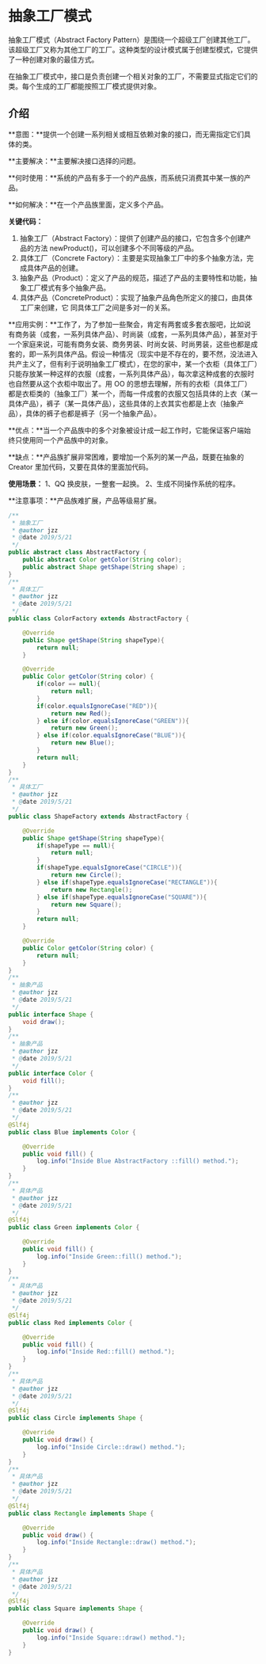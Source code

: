 # 抽象工厂模式

抽象工厂模式（Abstract Factory Pattern）是围绕一个超级工厂创建其他工厂。该超级工厂又称为其他工厂的工厂。这种类型的设计模式属于创建型模式，它提供了一种创建对象的最佳方式。

在抽象工厂模式中，接口是负责创建一个相关对象的工厂，不需要显式指定它们的类。每个生成的工厂都能按照工厂模式提供对象。

## 介绍

**意图：**提供一个创建一系列相关或相互依赖对象的接口，而无需指定它们具体的类。

**主要解决：**主要解决接口选择的问题。

**何时使用：**系统的产品有多于一个的产品族，而系统只消费其中某一族的产品。

**如何解决：**在一个产品族里面，定义多个产品。

**关键代码：**

1. 抽象工厂（Abstract Factory）：提供了创建产品的接口，它包含多个创建产品的方法 newProduct()，可以创建多个不同等级的产品。
2. 具体工厂（Concrete Factory）：主要是实现抽象工厂中的多个抽象方法，完成具体产品的创建。
3. 抽象产品（Product）：定义了产品的规范，描述了产品的主要特性和功能，抽象工厂模式有多个抽象产品。
4. 具体产品（ConcreteProduct）：实现了抽象产品角色所定义的接口，由具体工厂来创建，它 同具体工厂之间是多对一的关系。

**应用实例：**工作了，为了参加一些聚会，肯定有两套或多套衣服吧，比如说有商务装（成套，一系列具体产品）、时尚装（成套，一系列具体产品），甚至对于一个家庭来说，可能有商务女装、商务男装、时尚女装、时尚男装，这些也都是成套的，即一系列具体产品。假设一种情况（现实中是不存在的，要不然，没法进入共产主义了，但有利于说明抽象工厂模式），在您的家中，某一个衣柜（具体工厂）只能存放某一种这样的衣服（成套，一系列具体产品），每次拿这种成套的衣服时也自然要从这个衣柜中取出了。用 OO 的思想去理解，所有的衣柜（具体工厂）都是衣柜类的（抽象工厂）某一个，而每一件成套的衣服又包括具体的上衣（某一具体产品），裤子（某一具体产品），这些具体的上衣其实也都是上衣（抽象产品），具体的裤子也都是裤子（另一个抽象产品）。

**优点：**当一个产品族中的多个对象被设计成一起工作时，它能保证客户端始终只使用同一个产品族中的对象。

**缺点：**产品族扩展非常困难，要增加一个系列的某一产品，既要在抽象的 Creator 里加代码，又要在具体的里面加代码。

**使用场景：** 1、QQ 换皮肤，一整套一起换。 2、生成不同操作系统的程序。

**注意事项：**产品族难扩展，产品等级易扩展。

```java
/**
 * 抽象工厂
 * @author jzz
 * @date 2019/5/21
 */
public abstract class AbstractFactory {
    public abstract Color getColor(String color);
    public abstract Shape getShape(String shape) ;
}
/**
 * 具体工厂
 * @author jzz
 * @date 2019/5/21
 */
public class ColorFactory extends AbstractFactory {

    @Override
    public Shape getShape(String shapeType){
        return null;
    }

    @Override
    public Color getColor(String color) {
        if(color == null){
            return null;
        }
        if(color.equalsIgnoreCase("RED")){
            return new Red();
        } else if(color.equalsIgnoreCase("GREEN")){
            return new Green();
        } else if(color.equalsIgnoreCase("BLUE")){
            return new Blue();
        }
        return null;
    }
}
/**
 * 具体工厂
 * @author jzz
 * @date 2019/5/21
 */
public class ShapeFactory extends AbstractFactory {

    @Override
    public Shape getShape(String shapeType){
        if(shapeType == null){
            return null;
        }
        if(shapeType.equalsIgnoreCase("CIRCLE")){
            return new Circle();
        } else if(shapeType.equalsIgnoreCase("RECTANGLE")){
            return new Rectangle();
        } else if(shapeType.equalsIgnoreCase("SQUARE")){
            return new Square();
        }
        return null;
    }

    @Override
    public Color getColor(String color) {
        return null;
    }
}
/**
 * 抽象产品
 * @author jzz
 * @date 2019/5/21
 */
public interface Shape {
    void draw();
}
/**
 * 抽象产品
 * @author jzz
 * @date 2019/5/21
 */
public interface Color {
    void fill();
}
/**
 * @author jzz
 * @date 2019/5/21
 */
@Slf4j
public class Blue implements Color {

    @Override
    public void fill() {
        log.info("Inside Blue AbstractFactory ::fill() method.");
    }
}
/**
 * 具体产品
 * @author jzz
 * @date 2019/5/21
 */
@Slf4j
public class Green implements Color {

    @Override
    public void fill() {
        log.info("Inside Green::fill() method.");
    }
}
/**
 * 具体产品
 * @author jzz
 * @date 2019/5/21
 */
@Slf4j
public class Red implements Color {

    @Override
    public void fill() {
        log.info("Inside Red::fill() method.");
    }
}
/**
 * 具体产品
 * @author jzz
 * @date 2019/5/21
 */
@Slf4j
public class Circle implements Shape {

    @Override
    public void draw() {
        log.info("Inside Circle::draw() method.");
    }
}
/**
 * 具体产品
 * @author jzz
 * @date 2019/5/21
 */
@Slf4j
public class Rectangle implements Shape {

    @Override
    public void draw() {
        log.info("Inside Rectangle::draw() method.");
    }
}
/**
 * 具体产品
 * @author jzz
 * @date 2019/5/21
 */
@Slf4j
public class Square implements Shape {

    @Override
    public void draw() {
        log.info("Inside Square::draw() method.");
    }
}

```

